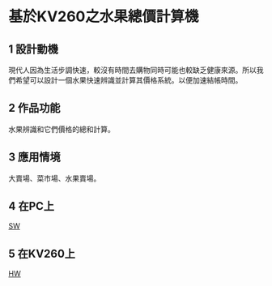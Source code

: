 # 基於KV260之水果總價計算機

## 1	設計動機
現代人因為生活步調快速，較沒有時間去購物同時可能也較缺乏健康來源。所以我們希望可以設計一個水果快速辨識並計算其價格系統。以便加速結帳時間。

## 2	作品功能
水果辨識和它們價格的總和計算。

## 3    應用情境
大賣場、菜市場、水果賣場。

## 4 在PC上

[SW](SW/PC_Readme.md)

## 5 在KV260上

[HW](HW/Kv260_Readme.md)
